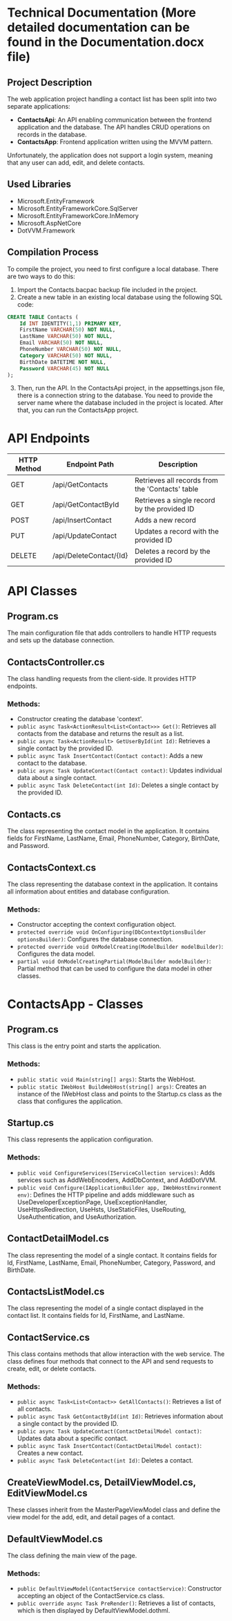 # Technical Documentation (More detailed documentation can be found in the Documentation.docx file)

## Project Description

The web application project handling a contact list has been split into two separate applications:
- **ContactsApi**: An API enabling communication between the frontend application and the database. The API handles CRUD operations on records in the database.
- **ContactsApp**: Frontend application written using the MVVM pattern.

Unfortunately, the application does not support a login system, meaning that any user can add, edit, and delete contacts.

## Used Libraries

- Microsoft.EntityFramework
- Microsoft.EntityFrameworkCore.SqlServer
- Microsoft.EntityFrameworkCore.InMemory
- Microsoft.AspNetCore
- DotVVM.Framework

## Compilation Process

To compile the project, you need to first configure a local database. There are two ways to do this:
1. Import the Contacts.bacpac backup file included in the project.
2. Create a new table in an existing local database using the following SQL code:

```sql
CREATE TABLE Contacts (
    Id INT IDENTITY(1,1) PRIMARY KEY,
    FirstName VARCHAR(50) NOT NULL,
    LastName VARCHAR(50) NOT NULL,
    Email VARCHAR(50) NOT NULL,
    PhoneNumber VARCHAR(50) NOT NULL,
    Category VARCHAR(50) NOT NULL,
    BirthDate DATETIME NOT NULL,
    Password VARCHAR(45) NOT NULL
);
```
3. Then, run the API. In the ContactsApi project, in the appsettings.json file, there is a connection string to the database. You need to provide the server name where the database included in the project is located. After that, you can run the ContactsApp project.
# API Endpoints

| HTTP Method | Endpoint Path           | Description                                           |
|-------------|-------------------------|-------------------------------------------------------|
| GET         | /api/GetContacts        | Retrieves all records from the 'Contacts' table       |
| GET         | /api/GetContactById     | Retrieves a single record by the provided ID          |
| POST        | /api/InsertContact      | Adds a new record                                     |
| PUT         | /api/UpdateContact      | Updates a record with the provided ID                 |
| DELETE      | /api/DeleteContact/{Id} | Deletes a record by the provided ID                   |

# API Classes

## Program.cs
The main configuration file that adds controllers to handle HTTP requests and sets up the database connection.

## ContactsController.cs
The class handling requests from the client-side. It provides HTTP endpoints.

### Methods:
- Constructor creating the database 'context'.
- `public async Task<ActionResult<List<Contact>>> Get()`: Retrieves all contacts from the database and returns the result as a list.
- `public async Task<ActionResult> GetUserById(int Id)`: Retrieves a single contact by the provided ID.
- `public async Task InsertContact(Contact contact)`: Adds a new contact to the database.
- `public async Task UpdateContact(Contact contact)`: Updates individual data about a single contact.
- `public async Task DeleteContact(int Id)`: Deletes a single contact by the provided ID.

## Contacts.cs
The class representing the contact model in the application. It contains fields for FirstName, LastName, Email, PhoneNumber, Category, BirthDate, and Password.

## ContactsContext.cs
The class representing the database context in the application. It contains all information about entities and database configuration.

### Methods:
- Constructor accepting the context configuration object.
- `protected override void OnConfiguring(DbContextOptionsBuilder optionsBuilder)`: Configures the database connection.
- `protected override void OnModelCreating(ModelBuilder modelBuilder)`: Configures the data model.
- `partial void OnModelCreatingPartial(ModelBuilder modelBuilder)`: Partial method that can be used to configure the data model in other classes.

# ContactsApp - Classes

## Program.cs
This class is the entry point and starts the application.

### Methods:
- `public static void Main(string[] args)`: Starts the WebHost.
- `public static IWebHost BuildWebHost(string[] args)`: Creates an instance of the IWebHost class and points to the Startup.cs class as the class that configures the application.

## Startup.cs
This class represents the application configuration.

### Methods:
- `public void ConfigureServices(IServiceCollection services)`: Adds services such as AddWebEncoders, AddDbContext, and AddDotVVM.
- `public void Configure(IApplicationBuilder app, IWebHostEnvironment env)`: Defines the HTTP pipeline and adds middleware such as UseDeveloperExceptionPage, UseExceptionHandler, UseHttpsRedirection, UseHsts, UseStaticFiles, UseRouting, UseAuthentication, and UseAuthorization.

## ContactDetailModel.cs
The class representing the model of a single contact. It contains fields for Id, FirstName, LastName, Email, PhoneNumber, Category, Password, and BirthDate.

## ContactsListModel.cs
The class representing the model of a single contact displayed in the contact list. It contains fields for Id, FirstName, and LastName.

## ContactService.cs
This class contains methods that allow interaction with the web service. The class defines four methods that connect to the API and send requests to create, edit, or delete contacts.

### Methods:
- `public async Task<List<Contact>> GetAllContacts()`: Retrieves a list of all contacts.
- `public async Task GetContactById(int Id)`: Retrieves information about a single contact by the provided ID.
- `public async Task UpdateContact(ContactDetailModel contact)`: Updates data about a specific contact.
- `public async Task InsertContact(ContactDetailModel contact)`: Creates a new contact.
- `public async Task DeleteContact(int Id)`: Deletes a contact.

## CreateViewModel.cs, DetailViewModel.cs, EditViewModel.cs
These classes inherit from the MasterPageViewModel class and define the view model for the add, edit, and detail pages of a contact.

## DefaultViewModel.cs
The class defining the main view of the page.

### Methods:
- `public DefaultViewModel(ContactService contactService)`: Constructor accepting an object of the ContactService.cs class.
- `public override async Task PreRender()`: Retrieves a list of contacts, which is then displayed by DefaultViewModel.dothml.
